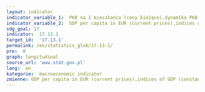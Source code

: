 ```yaml
---
layout: indicator
indicator_variable_1:  PKB na 1 mieszkańca (ceny bieżące),dynamika PKB (w cenach stałych),stopa inwestycji,dynamika cen towarów i usług konsumpcyjnych,dług sektora instytucji rządowych i samorządowych w relacji do PKB,wynik sektora instytucji rządowych i samorządowych w relacji do PKB
indicator_variable_2:  GDP per capita in EUR (current prices),indices of GDP (constant prices),investment rate,indices of prices of consumer goods and services,general government debt in relation to GDP,general government result in relation to GDP
sdg_goal: 17
indicator:  17.13.1
target_id:  '17.13.1'
permalink: /en/statistics_glob/17-13-1/
pre:  0
graph: longitudinal
source_url: 'www.stat.gov.pl'
lang:  en
kategorie:  macroeconomic indicator
zmienne: GDP per capita in EUR (current prices),indices of GDP (constant prices),investment rate,indices of prices of consumer goods and services,general government debt in relation to GDP,general government result in relation to GDP
---
```

